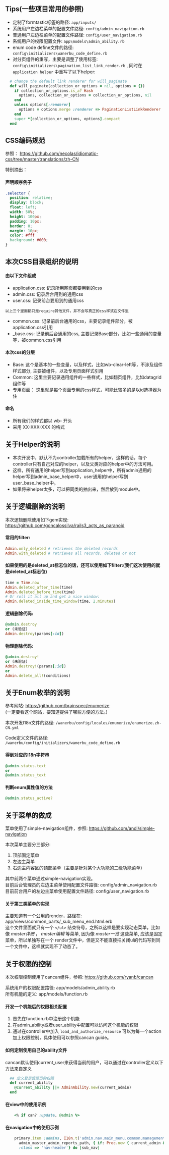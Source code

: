 ## Tips(一些项目常用的参照)

* 定制了formtastic标签的路径:  `app/inputs/`  
* 系统用户左边栏菜单的配置文件路径:  `config/admin_navigation.rb`
* 普通用户左边栏菜单的配置文件路径:  `config/user_navigation.rb`
* 系统用户的权限配置文件:  `app\models\admin_ability.rb`
* enum code define文件的路径:  `config\initializers\wanerbu_code_define.rb`
* 对分页组件的重写，主要是调整了使用标签:  `config\initializers\pagination_list_link_render.rb` ,
  同时在 `application helper` 中重写了以下helper:

```ruby
  # change the default link renderer for will_paginate
  def will_paginate(collection_or_options = nil, options = {})
    if collection_or_options.is_a? Hash
      options, collection_or_options = collection_or_options, nil
    end
    unless options[:renderer]
      options = options.merge :renderer => PaginationListLinkRenderer
    end
    super *[collection_or_options, options].compact
  end
```


## CSS编码规范

参照： https://github.com/necolas/idiomatic-css/tree/master/translations/zh-CN

特别摘出：

#### 声明顺序例子

```css
.selector {
  position: relative;
  display: block;
  float: left;
  width: 50%;
  height: 100px;
  padding: 10px;
  border: 0;
  margin: 10px;
  color: #fff
  background: #000;
}
```

## 本次CSS目录组织的说明

#### 由以下文件组成  
  * application.css: 记录所用网页都要用到的css
  * admin.css: 记录后台用到的通用css
  * user.css: 记录前台要用到的通用css  
  
  `以上三个里面都只是require其他文件，并不会写真正的css样式在文件里`

  * common.css: 记录前后台通用的css，主要记录组件部分，被application.css引用
  * _base.css: 记录前后台通用的css, 主要记录Base部分，比如一些通用的变量等，被common.css引用

#### 本次css的分层  
  
  * Base: 这个是基本的一些变量，以及样式，比如wb-clear-left等，不涉及组件样式部分, 主要被组件，以及专用页面样式引用
  * Common: 这里主要记录通用组件的一些样式，比如翻页组件，比如datagrid组件等
  * 专用页面： 这里就是每个页面专用的css样式，可能比较多的是以id选择器为住

#### 命名
  
  * 所有我们的样式都以  wb- 开头
  * 采用 XX-XXX-XXX 的格式


## 关于Helper的说明

* 本次开发中，默认不为controller加载所有的helper，这样的话，每个controller只有自己对应的helper，以及父类对应的helper中的方法可用。  
* 这样，所有通用的helper写到application_helper中，所有admin通用的helper写到admin_base_helper中，user通用的helper写到user_base_helper中。  
* 如果将来helper太多，可以把同类的抽出来，然后放到module中。

## 关于逻辑删除的说明

本次逻辑删除使用如下gem实现:
https://github.com/goncalossilva/rails3_acts_as_paranoid  

#### 常用的filter:  

```ruby
Admin.only_deleted # retrieves the deleted records
Admin.with_deleted # retrieves all records, deleted or not
```
#### 如果使用的是deleted_at标志位的话，还可以使用如下filter:(我们这次使用的就是deleted_at标志位)  
```ruby
time = Time.now
Admin.deleted_after_time(time)
Admin.deleted_before_time(time)
# Or roll it all up and get a nice window:
Admin.deleted_inside_time_window(time, 2.minutes)
```
#### 逻辑删除代码:  
```ruby
@admin.destroy
or (未验证)
Admin.destroy(params[:id])
```
#### 物理删除代码:  
```ruby
@admin.destroy!
or (未验证)
Admin.destroy!(params[:id])
or
Admin.delete_all!(conditions)
```
## 关于Enum枚举的说明

参考网站:  https://github.com/brainspec/enumerize  
(一定要看这个网站，要知道提供了哪些方便的方法。)  

本次开发I18n文件的路径:  `/wanerbu/config/locales/enumerize/enumerize.zh-CN.yml`  

Code定义文件的路径:  `/wanerbu/config/initializers/wanerbu_code_define.rb`  

#### 得到对应的I18n字符串  
```ruby
@admin.status.text
or
@admin.status_text
```
#### 判断enum属性值的方法
```ruby
@admin.status_active?
```

## 关于菜单的做成

菜单使用了simple-navigation组件，参照:  https://github.com/andi/simple-navigation  

本次菜单主要分三部分:

1. 顶部固定菜单
2. 左边主菜单
3. 右边主内容区的顶部菜单（主要是针对某个大功能的二级功能菜单）  

其中前两个菜单通过simple-navigation实现。  
目前后台管理员的左边主菜单使用配置文件路径:  config/admin_navigation.rb  
目前前台用户的左边主菜单使用配置文件路径:  config/user_navigation.rb  

#### 关于第三类菜单的实现

主要知道有一个公用的render，路径在: app/views/common_parts/_sub_menu_end.html.erb  
这个文件里面就只有一个 `</ul>` 结束符号，之所以这样是要实现动态菜单，比如像 _*master详细*_ ，
_*master编辑*_ 等菜单, 因为像 _*master一览*_ 这些菜单, 应该是固定菜单，所以单独写在一个
render文件中，但是又不能直接把关闭ul的代码写到同一个文件中，这样就实现不了动态了。

## 关于权限的控制

本次权限控制使用了cancan组件，参照:  https://github.com/ryanb/cancan

系统用户的权限配置路径:  app/models/admin_ability.rb  
所有机能的定义: app/models/function.rb  

#### 开发一个机能后的权限相关配置

1. 首先在function.rb中注册这个机能
2. 在admin_ability或者user_ability中配置可以访问这个机能的权限
3. 通过在controller中加入  `load_and_authorize_resource`  可以为每一个action加上权限控制，具体使用可以参照cancan guide。

#### 如何定制使用自己的ability文件

cancan默认使用current_user来获得当前的用户，可以通过在controller定义以下方法来自定义

```ruby
  ## 定义登录管理员的权限
  def current_ability
    @current_ability ||= AdminAbility.new(current_admin)
  end
```
#### 在view中的使用示例

```ruby
    <% if can? :update, @admin %>
```
#### 在navigation中的使用示例

```ruby
    primary.item :admins, I18n.t('admin.nav.main_menu.common.management', model: Admin.model_name.human),
      admin_master_admin_reports_path, { if: Proc.new { current_admin && current_admin.ability?(:manage_admin) },
      :class => 'nav-header'} do |sub_nav|
```



